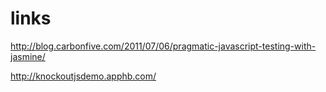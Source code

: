 # links

http://blog.carbonfive.com/2011/07/06/pragmatic-javascript-testing-with-jasmine/

http://knockoutjsdemo.apphb.com/


